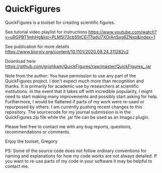 # QuickFigures
QuickFigures is a toolset for creating scientific figures. 

See tutorial video playlist for instructions
https://www.youtube.com/watch?v=uRGPBT1mhHg&list=PLM5I73cb55tCEjT7qdU7XDrAnSxg6ZNxp&index=1

See publication for more details
https://www.biorxiv.org/content/10.1101/2020.09.24.311282v2

Download here
https://github.com/grishkam/QuickFigures/raw/master/QuickFigures_.jar

Note from the author: 
You have permission to use any part of the QuickFigures project. 
I don't expect much more than recognition and thanks. 
It is primarily for academic use by researchers at scientific institutions. In the event
that it takes off with incredible popularity, I might need to start making many improvements and
possibly start asking for help. 
Furthermore, I would be flattered if parts of my work were re-used or repurposed by others.
I am currently pushing recent changes to this repository.
The sourcecode for my journal submission is in the QuickFigures.zip file while 
the .jar file can be used as an ImageJ plugin.

Please feel free to contact me with any bug reports, questions, recommendations or comments.

Enjoy the toolset,
Gregory 

PS: Some of the source code does not follow ordinary conventions for naming and explanations 
for how my code works are not always detailed. If you want to re-use parts of my code in your software
it may be helpful to contact me. 
